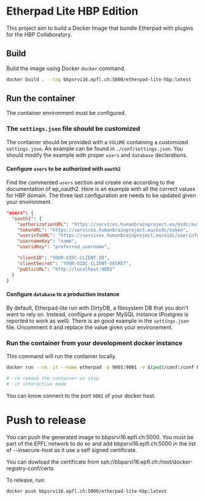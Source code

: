 # Etherpad Lite HBP Edition

This project aim to build a Docker Image that bundle Etherpad
with plugins for the HBP Collaboratory.


## Build

Build the image using Docker `docker` command.

```bash
docker build . --tag bbpsrvi16.epfl.ch:5000/etherpad-lite-hbp:latest
```


## Run the container

The container environment must be configured.

### The `settings.json` file should be customized

The container should be provided with a `VOLUME` containing a customized
`settings.json`. An example can be found in `./conf/settings.json`. You should
modify the example with proper `users` and `database` declarations.

#### Configure `users` to be authorized with `oauth2`

Find the commented `users` section and create one according to the documentation
of ep_oauth2. Here is an example with all the correct values for HBP domain.
The three last configuration are needs to be updated given your environment.

```json
"users": {
  "oauth2": {
    "authorizationURL": "https://services.humanbrainproject.eu/oidc/authorize",
    "tokenURL": "https://services.humanbrainproject.eu/oidc/token",
    "userinfoURL": "https://services.humanbrainproject.eu/oidc/userinfo",
    "usernameKey": "name",
    "useridKey": "preferred_username",

    "clientID": "YOUR-OIDC-CLIENT-ID",
    "clientSecret": "YOUR-OIDC-CLIENT-SECRET",
    "publicURL": "http://localhost:9001"
  }
}
```

#### Configure `database` to a production instance

By default, Etherpad-lite run with DirtyDB, a filesystem DB that you don't want
to rely on. Instead, configure a proper MySQL instance (Postgres is reported to
work as well). There is an good example in the `settings.json` file.
Uncomment it and replace the value given your environement.

### Run the container from your development docker instance

This command will run the container locally.

```bash
docker run --rm -it --name etherpad -p 9001:9001 -v $(pwd)/conf:/conf bbpsrvi16.epfl.ch:5000/etherpad-lite-hbp:latest

# -rm remove the container on stop
# -it interactive mode
```

You can know connect to the port `9001` of your docker host.


# Push to release

You can push the generated image to bbpsrvi16.epfl.ch:5000. You must be part
of the EPFL network to do so and add bbpsrvi16.epfl.ch:5000 in the list
of --insecure-host as it use a self signed certificate.

You can dowload the certificate from
ssh://bbpsrvi16.epfl.ch:/root/docker-registry-conf/certs

To release, run:

```bash
docker push bbpsrvi16.epfl.ch:5000/etherpad-lite-hbp:latest
```
